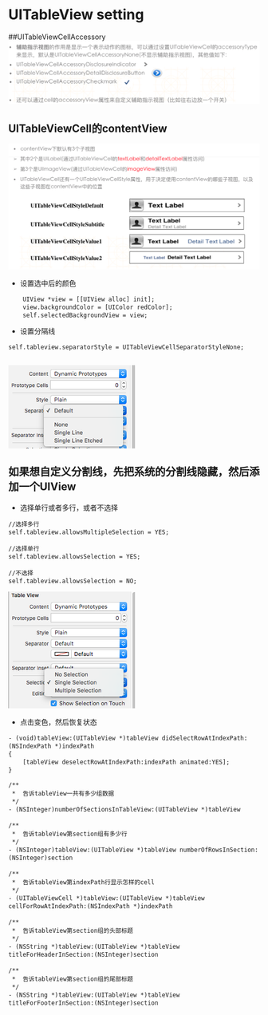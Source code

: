 # UITableView setting

##UITableViewCellAccessory
![](../assets/tableviewtype.png)

## UITableViewCell的contentView   
![](../assets/contentView.png)


- 设置选中后的颜色


```objc
    UIView *view = [[UIView alloc] init];
    view.backgroundColor = [UIColor redColor];
    self.selectedBackgroundView = view;
```

- 设置分隔线

```objc
self.tableview.separatorStyle = UITableViewCellSeparatorStyleNone;
```
 ![](../images/tableview2.png)</br></br>
**如果想自定义分割线，先把系统的分割线隐藏，然后添加一个UIView**
-

- 选择单行或者多行，或者不选择

```objc
//选择多行
self.tableview.allowsMultipleSelection = YES;

//选择单行
self.tableview.allowsSelection = YES;

//不选择
self.tableview.allowsSelection = NO;
```

![](../images/tableview.png)


- 点击变色，然后恢复状态

```objc
- (void)tableView:(UITableView *)tableView didSelectRowAtIndexPath:(NSIndexPath *)indexPath
{
    [tableView deselectRowAtIndexPath:indexPath animated:YES];
}
```
```objc
/**
 *  告诉tableView一共有多少组数据
 */
- (NSInteger)numberOfSectionsInTableView:(UITableView *)tableView

/**
 *  告诉tableView第section组有多少行
 */
- (NSInteger)tableView:(UITableView *)tableView numberOfRowsInSection:(NSInteger)section

/**
 *  告诉tableView第indexPath行显示怎样的cell
 */
- (UITableViewCell *)tableView:(UITableView *)tableView cellForRowAtIndexPath:(NSIndexPath *)indexPath

/**
 *  告诉tableView第section组的头部标题
 */
- (NSString *)tableView:(UITableView *)tableView titleForHeaderInSection:(NSInteger)section

/**
 *  告诉tableView第section组的尾部标题
 */
- (NSString *)tableView:(UITableView *)tableView titleForFooterInSection:(NSInteger)section
```
